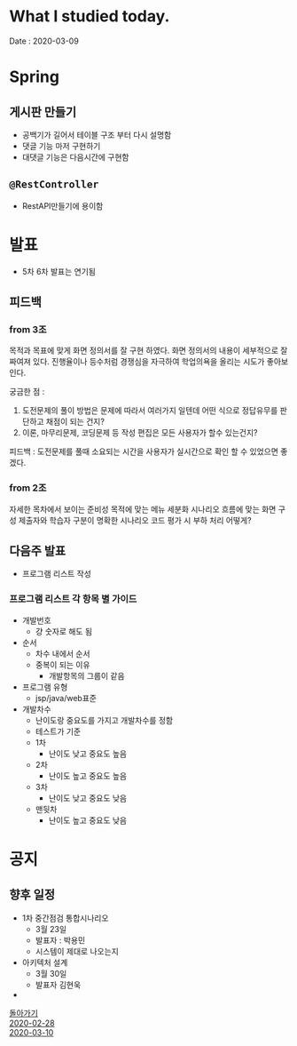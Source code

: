 # What I studied today.
Date : 2020-03-09   


# Spring
## 게시판 만들기
- 공백기가 길어서  테이블 구조 부터 다시 설명함
- 댓글 기능 마저 구현하기
- 대댓글 기능은 다음시간에 구현함
## `@RestController`
- RestAPI만들기에 용이함

# 발표 
- 5차 6차 발표는 연기됨
## 피드백
### from 3조
목적과 목표에 맞게 화면 정의서를 잘 구현 하였다.
화면 정의서의 내용이 세부적으로 잘 짜여져 있다.
진행율이나 등수처럼 경쟁심을 자극하여 학업의욕을 올리는 시도가 좋아보인다.

궁금한 점 : 
1. 도전문제의 풀이 방법은 문제에 따라서 여러가지 일텐데 어떤 식으로 정답유무를 판단하고 채점이 되는 건지?
2. 이론, 마무리문제, 코딩문제 등 작성 편집은 모든 사용자가 할수 있는건지?

피드백 : 도전문제를 풀때 소요되는 시간을 사용자가 실시간으로 확인 할 수 있었으면 좋겠다.
### from 2조
자세한 목차에서 보이는 준비성
목적에 맞는 메뉴 세분화
시나리오 흐름에 맞는 화면 구성
제출자와 학습자 구분이 명확한 시나리오
코드 평가 시 부하 처리 어떻게?

## 다음주 발표
- 프로그램 리스트 작성
### 프로그램 리스트 각 항목 별 가이드
- 개발번호
    - 걍 숫자로 해도 됨
- 순서
    - 차수 내에서 순서
    - 중복이 되는 이유
        - 개발항목의 그룹이 같음
- 프로그램 유형
    - jsp/java/web표준
- 개발차수
    - 난이도랑 중요도를 가지고 개발차수를 정함
    - 테스트가 기준
    - 1차 
        - 난이도 낮고 중요도 높음
    - 2차
        - 난이도 높고 중요도 높음
    - 3차 
        - 난이도 낮고 중요도 낮음
    - 맨뒷차
        - 난이도 높고 중요도 낮음
# 공지
## 향후 일정 
- 1차 중간점검 통합시나리오
    - 3월 23일
    - 발표자 : 박용민
    - 시스템이 제대로 나오는지
- 아키텍처 설계
    - 3월 30일
    - 발표자 김현욱
- 

[돌아가기](../README.md)  
[2020-02-28](whatIStudied_200228.md)  
[2020-03-10](whatIStudied_200310.md)  














